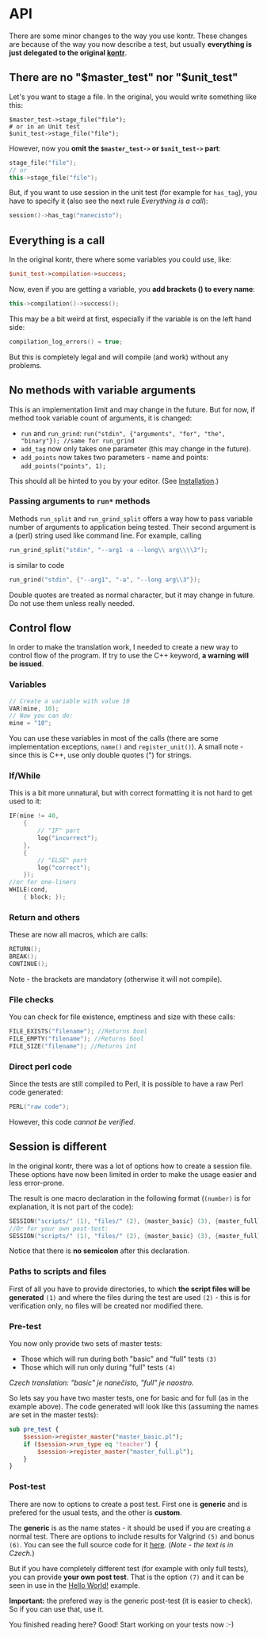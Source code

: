 # API
There are some minor changes to the way you use kontr. These changes are because of the way you now describe a test, but usually **everything is just delegated to the original [kontr](https://github.com/HappyCerberus/kontr)**.

## There are no "$master_test" nor "$unit_test"
Let's you want to stage a file. In the original, you would write something like this:

    $master_test->stage_file("file");
    # or in an Unit test
    $unit_test->stage_file("file");

However, now you **omit the `$master_test->` or `$unit_test->` part**:

```C++
stage_file("file");
// or
this->stage_file("file");
```

But, if you want to use session in the unit test (for example for `has_tag`), you have to specify it (also see the next rule *Everything is a call*):

```C++
session()->has_tag("nanecisto");
```

## Everything is a call

In the original kontr, there where some variables you could use, like:

```Perl
$unit_test->compilation->success;
```

Now, even if you are getting a variable, you **add brackets () to every name**:

```C++
this->compilation()->success();
```

This may be a bit weird at first, especially if the variable is on the left hand side:

```C++
compilation_log_errors() = true;
```

But this is completely legal and will compile (and work) without any problems.

## No methods with variable arguments
This is an implementation limit and may change in the future. But for now, if method took variable count of arguments, it is changed:

* `run` and `run_grind`: `run("stdin", {"arguments", "for", "the", "binary"}); //same for run_grind`
* `add_tag` now only takes one parameter (this may change in the future).
* `add_points` now takes two parameters - name and points: `add_points("points", 1);`

This should all be hinted to you by your editor. (See [Installation](installation.md).)

### Passing arguments to `run*` methods
Methods `run_split` and `run_grind_split` offers a way how to pass variable number of arguments to application being tested. Their second argument is a (perl) string used like command line. For example, calling
```C++
run_grind_split("stdin", "--arg1 -a --long\\ arg\\\\3");
```
is similar to code
```C++
run_grind("stdin", {"--arg1", "-a", "--long arg\\3"});
```
Double quotes are treated as normal character, but it may change in future. Do not use them unless really needed.


## Control flow
In order to make the translation work, I needed to create a new way to control flow of the program. If try to use the C++ keyword, **a warning will be issued**.

### Variables

```C++
// Create a variable with value 10
VAR(mine, 10);
// Now you can do:
mine = "10";
```

You can use these variables in most of the calls (there are some implementation exceptions, `name()` and `register_unit()`). A small note - since this is C++, use only double quotes (") for strings.

### If/While
This is a bit more unnatural, but with correct formatting it is not hard to get used to it:

```C++
IF(mine != 40,
	{ 
		// "IF" part
		log("incorrect"); 
	},
	{
		// "ELSE" part
		log("correct");
	});
//or for one-liners
WHILE(cond,
	{ block; });
```

### Return and others
These are now all macros, which are calls:

```C++
RETURN();
BREAK();
CONTINUE();
```

Note - the brackets are mandatory (otherwise it will not compile).

### File checks
You can check for file existence, emptiness and size with these calls:

```C++
FILE_EXISTS("filename"); //Returns bool
FILE_EMPTY("filename"); //Returns bool
FILE_SIZE("filename"); //Returns int
```

### Direct perl code

Since the tests are still compiled to Perl, it is possible to have a raw Perl code generated:

```C++
PERL("raw code");
```

However, this code *cannot be verified*.

## Session is different
In the original kontr, there was a lot of options how to create a session file. These options have now been limited in order to make the usage easier and less error-prone.

The result is one macro declaration in the following format (`(number)` is for explanation, it is not part of the code):

```c++
SESSION("scripts/" (1), "files/" (2), {master_basic} (3), {master_full} (4), false (5), false (6) )
//Or for your own post-test:
SESSION("scripts/" (1), "files/" (2), {master_basic} (3), {master_full} (4), { add_summary("post_test"); } (7) )
```

Notice that there is **no semicolon** after this declaration.

### Paths to scripts and files
First of all you have to provide directories, to which **the script files will be generated** `(1)` and where the files during the test are used `(2)` - this is for verification only, no files will be created nor modified there.

### Pre-test
You now only provide two sets of master tests:

* Those which will run during both "basic" and "full" tests `(3)`
* Those which will run only during "full" tests `(4)`

*Czech translation: "basic" je nanečisto, "full" je naostro.*

So lets say you have two master tests, one for basic and for full (as in the example above). The code generated will look like this (assuming the names are set in the master tests):

```Perl
sub pre_test {
	$session->register_master("master_basic.pl");
	if ($session->run_type eq 'teacher') {
		$session->register_master("master_full.pl");
	}
}
```

### Post-test
There are now to options to create a post test. First one is **generic** and is prefered for the usual tests, and the other is **custom**.

The **generic** is as the name states - it should be used if you are creating a normal test. There are options to include results for Valgrind `(5)` and bonus `(6)`. You can see the full source code for it [here](https://github.com/xbrukner/kontr-tests/blob/master/Generator/Session.h#L93). (*Note - the text is in Czech.*)

But if you have completely different test (for example with only full tests), you can provide **your own post test**. That is the option `(7)` and it can be seen in use in the [Hello World!](https://github.com/xbrukner/kontr-tests/blob/master/Hello.cpp) example.

**Important:** the prefered way is the generic post-test (it is easier to check). So if you can use that, use it.

You finished reading here? Good! Start working on your tests now :-)
